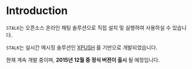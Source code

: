 Introduction
=============

`STALK`는 오픈소스 온라인 채팅 솔루션으로 직접 설치 및 실행하여 사용하실 수 있습니다.

`STALK`는 실시간 메시징 솔루션인 [XPUSH](https://www.python.org/downloads/) 를 기반으로 개발되었습니다.

현재 계속 개발 중이며, **2015년 12월 중 정식 버젼이 출시** 될 예정입니다.
